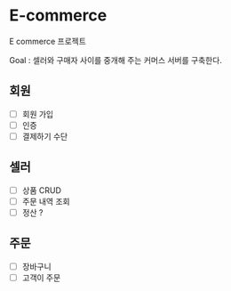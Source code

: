 # E-commerce
E commerce 프로젝트 

Goal : 셀러와 구매자 사이를 중개해 주는 커머스 서버를 구축한다. 

## 회원
- [ ] 회원 가입
- [ ] 인증
- [ ] 결제하기 수단 
## 셀러
- [ ] 상품 CRUD
- [ ] 주문 내역 조회
- [ ] 정산 ?

## 주문
- [ ] 장바구니
- [ ] 고객이 주문 
